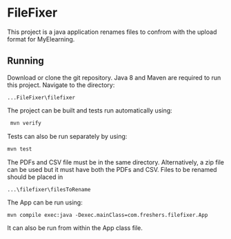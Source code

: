 
# FileFixer

This project is a java application renames files to confrom with the upload format for MyElearning.


## Running

Download or clone the git repository. Java 8 and Maven are required to run this project.
Navigate to the directory:

```
...FileFixer\filefixer
```

The project can be built and tests run automatically using:

```bash
 mvn verify
```
Tests can also be run separately by using:
```bash
mvn test
```
The PDFs and CSV file must be in the same directory. Alternatively, a zip file can be used but it must have both the PDFs and CSV.
Files to be renamed should be placed in
```
...\filefixer\filesToRename
```
The App can be run using:
```
mvn compile exec:java -Dexec.mainClass=com.freshers.filefixer.App
```
It can also be run from within the App class file.
    
